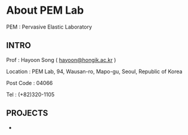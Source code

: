 # About PEM Lab

PEM : Pervasive Elastic Laboratory

## INTRO

Prof : Hayoon Song ( hayoon@hongik.ac.kr )

Location : PEM Lab, 94, Wausan-ro, Mapo-gu, Seoul, Republic of Korea

Post Code : 04066

Tel : (+82)320-1105

## PROJECTS

- 
